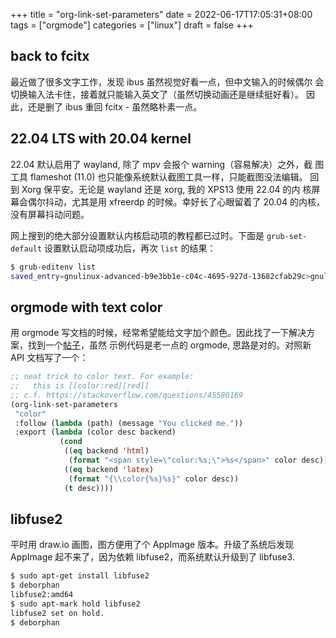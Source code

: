 +++
title = "org-link-set-parameters"
date = 2022-06-17T17:05:31+08:00
tags = ["orgmode"]
categories = ["linux"]
draft = false
+++

## back to fcitx

最近做了很多文字工作，发现 ibus 虽然视觉好看一点，但中文输入的时候偶尔
会切换输入法卡住，接着就只能输入英文了（虽然切换动画还是继续挺好看）。
因此，还是删了 ibus 重回 fcitx - 虽然略朴素一点。

## 22.04 LTS with 20.04 kernel

22.04 默认启用了 wayland, 除了 mpv 会报个 warning（容易解决）之外，截
图工具 flameshot (11.0) 也只能像系统默认截图工具一样，只能截图没法编辑。
回到 Xorg 保平安。无论是 wayland 还是 xorg, 我的 XPS13 使用 22.04 的内
核屏幕会偶尔抖动，尤其是用 xfreerdp 的时候。幸好长了心眼留着了 20.04
的内核，没有屏幕抖动问题。

网上搜到的绝大部分设置默认内核启动项的教程都已过时。下面是
`grub-set-default` 设置默认启动项成功后，再次 `list` 的结果：

```sh
$ grub-editenv list
saved_entry=gnulinux-advanced-b9e3bb1e-c04c-4695-927d-13682cfab29c>gnulinux-5.13.0-41-generic-advanced-b9e3bb1e-c04c-4695-927d-13682cfab29c
```
## orgmode with text color

用 orgmode 写文档的时候，经常希望能给文字加个颜色。因此找了一下解决方
案，找到一个[帖子](https://stackoverflow.com/questions/45580169)，虽然
示例代码是老一点的 orgmode, 思路是对的。对照新 API 文档写了一个：

```lisp
;; neat trick to color text. For example: 
;;   this is [[color:red][red]]
;; c.f. https://stackoverflow.com/questions/45580169
(org-link-set-parameters
 "color"
 :follow (lambda (path) (message "You clicked me."))
 :export (lambda (color desc backend) 
           (cond
		    ((eq backend 'html)
			 (format "<span style=\"color:%s;\">%s</span>" color desc))
		    ((eq backend 'latex)
			 (format "{\\color{%s}%s}" color desc))
		    (t desc))))
```

## libfuse2

平时用 draw.io 画图，图方便用了个 AppImage 版本。升级了系统后发现 AppImage
起不来了，因为依赖 libfuse2，而系统默认升级到了 libfuse3.

```sh
$ sudo apt-get install libfuse2
$ deborphan
libfuse2:amd64
$ sudo apt-mark hold libfuse2
libfuse2 set on hold.
$ deborphan
```
